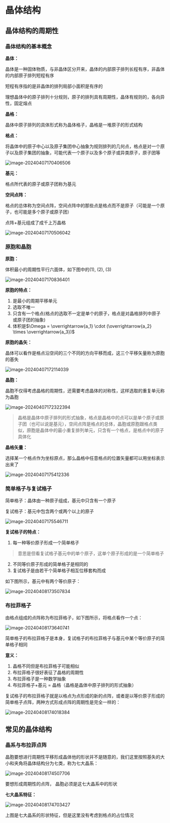 # 晶体结构

## 晶体结构的周期性

### 晶体结构的基本概念

**晶体：**

晶体是一种固体物质，与非晶体区分开来，晶体的内部原子排列长程有序，非晶体的内部原子排列短程有序

短程有序指的是非晶体的排列局部小面积是有序的

理想晶体中的原子排列十分规则，原子的排列具有周期性，晶体有规则的，各向异性，固定熔点

**晶格：**

晶体中原子排列的具体形式称为晶体格子，晶格是一堆原子的形式结构

**格点：**

将晶体中的原子中心以及原子集团中心抽象为规则排列的几何点，格点是对一个原子以及原子集团的抽象，可能代表一个原子以及多个原子或异类原子，原子团等

![image-20240407170406506](https://typora-1310242472.cos.ap-nanjing.myqcloud.com/typora_img/image-20240407170406506.png)

**基元：**

格点所代表的原子或原子团称为基元

**空间点阵：**

格点的总体称为空间点阵，空间点阵中的那些点是格点而不是原子（可能是一个原子，也可能是多个原子或原子团）

点阵+基元组成了成千上万晶格

![image-20240407170506042](https://typora-1310242472.cos.ap-nanjing.myqcloud.com/typora_img/image-20240407170506042.png)

### 原胞和晶胞

**原胞：**

体积最小的周期性平行六面体，如下图中的(1), (2), (3)

![image-20240407170836401](https://typora-1310242472.cos.ap-nanjing.myqcloud.com/typora_img/image-20240407170836401.png)

**原胞的特点：**

1. 是最小的周期平移单元
2. 选取不唯一
3. 只含有一个格点(格点的选取不一定是单个的原子，格点是对晶格排列中原子或原子团的抽象)
4. 体积是$\Omega = \overrightarrow{a_1} \cdot (\overrightarrow{a_2} \times \overrightarrow{a_3})$

**原胞的晶矢：**

晶体可以看作是格点沿空间的三个不同的方向平移而成，这三个平移矢量称为原胞的基失

![image-20240407172114039](https://typora-1310242472.cos.ap-nanjing.myqcloud.com/typora_img/image-20240407172114039.png)

**晶胞：**

晶胞不仅得考虑晶格的周期性，还需要考虑晶体的对称性，这样选取的重复单元称为晶胞

![image-20240407172322394](https://typora-1310242472.cos.ap-nanjing.myqcloud.com/typora_img/image-20240407172322394.png)

>晶格是晶体中原子排列的形式抽象，格点是晶格中的点可以是单个原子或原子团（也可以说是基元），空间点阵是格点的总体，晶胞或原胞跟格点类似，原胞是晶体中的最小重复排列单元，只含有一个格点，是格点中的原子具体化

**晶格矢量：**

选择某一个格点作为坐标原点，那么晶格中任意格点的位置矢量都可以用坐标表示出来了

![image-20240407175412336](https://typora-1310242472.cos.ap-nanjing.myqcloud.com/typora_img/image-20240407175412336.png)

### 简单格子与复试格子

简单格子：晶体由一种原子组成，基元中只含有一个原子

复试格子：基元中包含两个或两个以上的原子

![image-20240407175546711](https://typora-1310242472.cos.ap-nanjing.myqcloud.com/typora_img/image-20240407175546711.png)

**复试格子的特点：**

1. 每一种等价原子形成一个简单格子

> 意思是但看复试格子基元中的单个原子，这单个原子形成的是一个简单格子

2. 不同等价原子形成的简单格子是相同的
3. 复试格子是由若干个简单格子相互位移套构而成

如下图所示，基元中有两个等价原子：

![image-20240408173507834](https://typora-1310242472.cos.ap-nanjing.myqcloud.com/typora_img/image-20240408173507834.png)

### 布拉菲格子

由格点组成的点阵称为布拉菲格子，如下图所示，将格点看作一个点：

![image-20240408173640741](https://typora-1310242472.cos.ap-nanjing.myqcloud.com/typora_img/image-20240408173640741.png)

简单格子的布拉菲格子是本身，复试格子的布拉菲格子与基元中某个等价原子的简单格子相同

**意义：**

1. 晶格不同但是布拉菲格子可能相似
2. 布拉菲格子很好表征了晶格的周期性
3. 布拉菲格子是一种数学抽象
4. 布拉菲格子+基元 = 晶格（晶格是晶体中原子排列的形式抽象）



复试格子的布拉菲格子就是以格点为点形成的新的点阵，或者是以等价原子形成的简单格子点阵，两种方式形成点阵的周期性是完全一样的：

![image-20240408174018384](https://typora-1310242472.cos.ap-nanjing.myqcloud.com/typora_img/image-20240408174018384.png)

## 常见的晶体结构

### 晶系与布拉菲点阵

晶胞要想进行周期性平移形成晶体他的形状并不是随意的，我们这里按照基失的大小和夹角将晶体结构分为七类，称为七大晶系：

![image-20240408174507706](https://typora-1310242472.cos.ap-nanjing.myqcloud.com/typora_img/image-20240408174507706.png)

要想形成周期性的点阵， 晶胞必须是这七大晶系中的形状

**七大晶系特征：**

![image-20240408174703427](https://typora-1310242472.cos.ap-nanjing.myqcloud.com/typora_img/image-20240408174703427.png)

上图是七大晶系的形状特征，但是这里没有考虑到格点的占位情况
